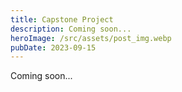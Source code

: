 ```yaml
---
title: Capstone Project
description: Coming soon...
heroImage: /src/assets/post_img.webp
pubDate: 2023-09-15
---
```


Coming soon...
